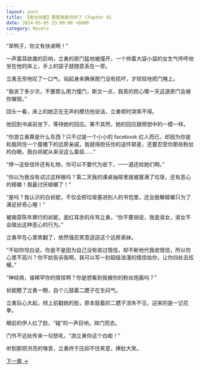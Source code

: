 ```yaml
---
layout: post
title: 【男女纯爱】冤冤相爱何时了 Chapter 01
date: 2014-05-05 23:00:00 +0800
category: Novels
---
```

“旱鸭子，你又有快递啊！”

一声震耳欲聋的巨响，立勇的房门猛地被撞开，一个拎着大袋小袋的女生气呼呼地坐在他的床上，手上的袋子就随意丢在一旁。

立勇无奈地叹了一口气，站起身来确保房门没有损坏，才轻轻地把门掩上。

“我说了多少次，不要那么用力撞门，斯文一点，我真的担心哪一天这道房门会被你摧毁。”

回头一看，床上的她正在无声的模仿他说话，立勇顿时哭笑不得。

他回到书桌前坐下，等待她的回应。果不其然，她的回应跟预想中的一模一样。

“你游立勇算是什么东西？只不过是一个小小的 facebook 红人而已，却因为你是和我同住一个屋檐下的远房亲戚，我就得担任你的送件邮差，还要忍受你那些粉丝的白眼，我白祯妮从来没这么委屈……”

“停～这些信件还有礼物，你可以不要代为收下，一一退还给她们啊。”

“你以为我没有试过这样做吗？第二天我的课桌抽屉里就被塞满了垃圾，还有恶心的蟑螂！我最讨厌蟑螂了！”

“是吗？我认识的白祯妮，不仅会把垃圾塞进别人的书包里，还会肢解蟑螂只为了满足好奇心喔！”

被揭穿陈年罪行的祯妮，面红耳赤的斥骂立勇，“你不要胡说，我是淑女，淑女不会做出这种恶心的行为。”

立勇早在心里笑翻了，依然强忍笑意逗逗这个远房表妹。

“不如你坦白说，你是不是因为自己没有收过情信，却不断地代我收情信，所以你心里不高兴？你不妨告诉我啊，我可以写一封超级浪漫的情信给你，让你四处去炫耀。”

“神经病，谁稀罕你的情信啊？你是想看到我被你的粉丝炮轰吗？”

祯妮瞪了立勇一眼，自个儿鼓着二腮子在生闷气。

立勇玩心大起，倾上前戳她的脸，原本鼓着的二腮子消失不见，迎来的是一记花拳。

眼前的伊人红了脸，“碰”的一声巨响，摔门而去。

门外不远处传来一句怒吼，“游立勇你这个白痴！”

听到那把洪亮的嗓音，立勇终于压抑不住笑意，捧肚大笑。

[下一章 →](/novels/2014/05/06/the-sins-of-love-02.html)
